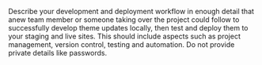 Describe your development and deployment workflow in enough detail that anew team member or someone taking over the project could follow to successfully develop theme
updates locally, then test and deploy them to your staging and live sites. This should include aspects
such as project management, version control, testing and automation. Do not provide private details
like passwords.
